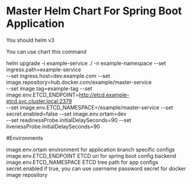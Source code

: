 # Master Helm Chart For Spring Boot Application

You should helm v3 

You can use chart this command

helm upgrade  -i example-service ./ -n example-namespace --set ingress.path=example-service \
--set ingress.host=dev.example.com  --set image.repository=hub.docker.com/example/master-service \
--set image.tag=example-tag  --set image.env.ETCD_ENDPOINT=http://etcd.example-etcd.svc.cluster.local:2379 \
--set image.env.ETCD_NAMESPACE=/example/master-service  --set secret.enabled=false --set image.env.ortam=dev \
--set readinessProbe.initialDelaySeconds=90 --set livenessProbe.initialDelaySeconds=90

#Environments

image.env.ortam             environment for application branch specific configs
image.env.ETCD_ENDPOINT     ETCD uri for spring boot config backend
image.env.ETCD_NAMESPACE    ETCD tree path for app configs
secret.enabled              if true, you can use username password secret for docker image repository
